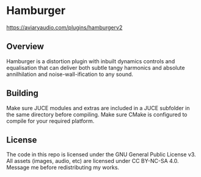 # Hamburger

https://aviaryaudio.com/plugins/hamburgerv2

## Overview

Hamburger is a distortion plugin with inbuilt dynamics controls and equalisation that can deliver both subtle tangy harmonics and absolute annilhilation and noise-wall-ification to any sound.

## Building

Make sure JUCE modules and extras are included in a JUCE subfolder in the same directory before compiling.
Make sure CMake is configured to compile for your required platform.

## License

The code in this repo is licensed under the GNU General Public License v3.
All assets (images, audio, etc) are licensed under CC BY-NC-SA 4.0. Message me before redistributing my works.

